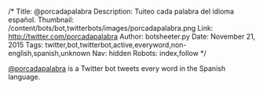 /*
Title: @porcadapalabra
Description: Tuiteo cada palabra del idioma español.
Thumbnail: /content/bots/bot,twitterbots/images/porcadapalabra.png
Link: http://twitter.com/porcadapalabra
Author: botsheeter.py
Date: November 21, 2015
Tags: twitter,bot,twitterbot,active,everyword,non-english,spanish,unknown
Nav: hidden
Robots: index,follow
*/

[@porcadapalabra](https://twitter.com/porcadapalabra) is a Twitter bot tweets every word in the Spanish language.

